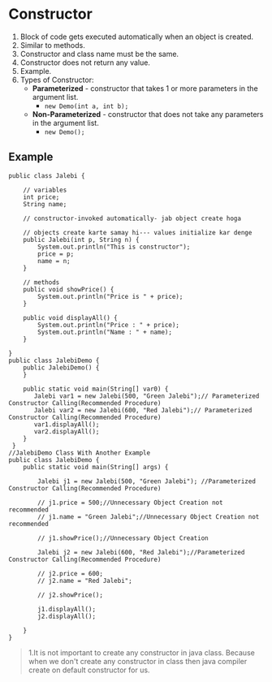# Constructor
1. Block of code gets executed automatically when an object is created.
2. Similar to methods.
3. Constructor and class name must be the same.
4. Constructor does not return any value.
5. Example.
6. Types of Constructor:
   - **Parameterized** - constructor that takes 1 or more parameters in the argument list.
     - `new Demo(int a, int b);`
   - **Non-Parameterized** - constructor that does not take any parameters in the argument list.
     - `new Demo();`
## Example
```
public class Jalebi {

    // variables
    int price;
    String name;

    // constructor-invoked automatically- jab object create hoga

    // objects create karte samay hi--- values initialize kar denge
    public Jalebi(int p, String n) {
        System.out.println("This is constructor");
        price = p;
        name = n;
    }

    // methods
    public void showPrice() {
        System.out.println("Price is " + price);
    }

    public void displayAll() {
        System.out.println("Price : " + price);
        System.out.println("Name : " + name);
    }

}
public class JalebiDemo {
    public JalebiDemo() {
    }
 
    public static void main(String[] var0) {
       Jalebi var1 = new Jalebi(500, "Green Jalebi");// Parameterized Constructor Calling(Recommended Procedure) 
       Jalebi var2 = new Jalebi(600, "Red Jalebi");// Parameterized Constructor Calling(Recommended Procedure) 
       var1.displayAll();
       var2.displayAll();
    }
 }
//JalebiDemo Class With Another Example
public class JalebiDemo {
    public static void main(String[] args) {

        Jalebi j1 = new Jalebi(500, "Green Jalebi"); //Parameterized Constructor Calling(Recommended Procedure)

        // j1.price = 500;//Unnecessary Object Creation not recommended
        // j1.name = "Green Jalebi";//Unnecessary Object Creation not recommended

        // j1.showPrice();//Unnecessary Object Creation

        Jalebi j2 = new Jalebi(600, "Red Jalebi");//Parameterized Constructor Calling(Recommended Procedure)

        // j2.price = 600;
        // j2.name = "Red Jalebi";

        // j2.showPrice();

        j1.displayAll();
        j2.displayAll();

    }
}
```
> 1.It is not important to create any  constructor in java class.
> Because when we don't create any constructor in class  then java compiler create on default constructor for us.
